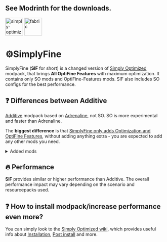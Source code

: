 ## See Modrinth for the downloads.

[<img alt="simply-optimized" height="56" src="https://cdn.jsdelivr.net/npm/@intergrav/devins-badges@3/assets/cozy/built-with/simply-optimized_vector.svg">](https://modrinth.com/modpack/sop)
[<img alt="fabric" height="56" src="https://cdn.jsdelivr.net/npm/@intergrav/devins-badges@3/assets/cozy/supported/fabric_vector.svg">](https://fabricmc.net/)

# ⚙️SimplyFine

SimplyFine (**SIF** for short) is a changed version of [Simply Optimized](https://modrinth.com/modpack/sop) modpack, that brings **All OptiFine Features** with maximum optimization. It contains only SO mods and OptiFine-Features mods. SIF also includes SO configs for the best performance.

## ❓ Differences between Additive

[Additive](https://modrinth.com/modpack/additive) modpack based on [Adrenaline](https://modrinth.com/modpack/adrenaline), not SO. SO is more experimental and faster than Adrenaline. 

The **biggest difference** is that <u>SimplyFine only adds Optimization and OptiFine Features</u>, without adding anything extra - you are expected to add any other mods you need.

<details>
<summary>Added mods</summary>

## OptiFine Features*:

 - [Animatica](https://modrinth.com/mod/animatica) by [FoundationGames](https://modrinth.com/user/FoundationGames) - MCPatcher/OptiFine Animated Texture Format;
 - [Capes](https://modrinth.com/mod/capes) by [caelthecolher](https://modrinth.com/user/caelthecolher) - Capes from OptiFine, LabyMod, MinecraftCapes, etc;
 - [CIT Resewn](https://modrinth.com/mod/cit-resewn) by [shsupercm](https://modrinth.com/user/shsupercm) - Custom Item Textures from MCPatcher/OptiFine resource packs;
 - [Colormatic](https://modrinth.com/mod/colormatic) by [kvverti](https://modrinth.com/user/kvverti) (1.18.2, 1.19.2) - OptiFine Colormaps;
 - [Continuity](https://modrinth.com/mod/continuity) by [peppercode1](https://modrinth.com/user/peppercode1) - Connected Textures and Emissives;
 - [[EMF] Entity Model Features](https://modrinth.com/mod/entity-model-features) by [Traben](https://modrinth.com/user/Traben) - OptiFine Custom Entity Models;
 - [[ETF] Entity Texture Features](https://modrinth.com/mod/entitytexturefeatures) by [Traben](https://modrinth.com/user/Traben) - Emissive, Random & Custom Texture for entities;
 - [FabricSkyBoxes](https://modrinth.com/mod/fabricskyboxes) by [AMereBagatelle](https://modrinth.com/user/AMereBagatelle) - Custom SkyBoxes;
 - [FabricSkyBoxes Interop](https://modrinth.com/mod/fabricskyboxes-interop) by [FlashyReese](https://modrinth.com/user/FlashyReese) - FabricSkyBoxes Interoperability for MCPatcher/OptiFine Skies;
 - [Iris Shaders](https://modrinth.com/mod/iris) by [IrisShaders team](https://github.com/IrisShaders) - OptiFine Shaderpacks;
 - [LambdaBetterGrass](https://modrinth.com/mod/lambdabettergrass) by [LambdAurora](https://modrinth.com/user/LambdAurora) (**1.16.5 - 1.19.2****) - Better Grass and Snow;
 - [LambDynamicLights](https://modrinth.com/mod/lambdynamiclights) by [LambdAurora](https://modrinth.com/user/LambdAurora) - Dynamic Lights;
 - [OptiGUI](https://modrinth.com/mod/optigui) by [opekope2](https://modrinth.com/user/opekope2) - Custom Inventory GUIs;
 - [Polytone](https://modrinth.com/mod/polytone) by [MehVahdJukaar](https://modrinth.com/user/MehVahdJukaar) (1.20.1, 1.20.4) - OptiFine Colormaps, etc;
 - [Puzzle](https://modrinth.com/mod/puzzle) by [Motschen](https://modrinth.com/user/Motschen) - Allows you to customize resource pack splash screen;
 - [Sodium Extra](https://modrinth.com/mod/sodium-extra) by [FlashyReese](https://modrinth.com/user/FlashyReese) - Adds Extra features to the Sodium settings;
 - [Zoomify](https://modrinth.com/mod/zoomify) by [isxander](https://modrinth.com/user/isxander) - Zoom mod with high customizability.

## Some not OptiFine-Features mods:

 - [fast-ip-ping](https://modrinth.com/mod/fast-ip-ping) by [fallen-breath](https://modrinth.com/user/fallen-breath) - Laggy reversed DNS lookup for pure IP server addresses;
 - [FastQuit](https://modrinth.com/mod/fastquit) by [KingContaria](https://modrinth.com/user/KingContaria) - Lets you return to the Title Screen early while your world is still saving in the background;
 - [Mod Menu](https://modrinth.com/mod/modmenu) by [TerraformersMC](https://github.com/TerraformersMC) - Mod menu to view the list of mods and config them in-game;
 - [Reese's Sodium Options](https://modrinth.com/mod/reeses-sodium-options) by [FlashyReese](https://modrinth.com/user/FlashyReese) - Alternative Options Menu for Sodium.
 - [YOSBR](https://modrinth.com/mod/yosbr) by [shedaniel](https://modrinth.com/user/shedaniel) - Saves your settings after modpack updates.

### * 1.16.5 have very decreased list of mods for OptiFine features
### ** 1.19.4 and higher replace [LambdaBetterGrass](https://modrinth.com/mod/lambdabettergrass) by [Fast Better Grass](https://modrinth.com/resourcepack/fast-better-grass) resource pack

</details>

## 🔥 Performance

**SIF** provides similar or higher performance than Additive.
The overall performance impact may vary depending on the scenario and resourcepacks used.

## ❓ How to install modpack/increase performance even more?

You can simply look to the [Simply Optimized wiki](https://github.com/HyperSoop/Simply-Optimized/wiki), which provides useful info about [Installation](https://github.com/HyperSoop/Simply-Optimized/wiki/Installation), [Post install](https://github.com/HyperSoop/Simply-Optimized/wiki/Post%E2%80%90install) and more.
